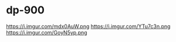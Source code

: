 # dp-900

https://i.imgur.com/mdx0AuW.png
https://i.imgur.com/YTu7c3n.png
https://i.imgur.com/GoyN5yp.png
